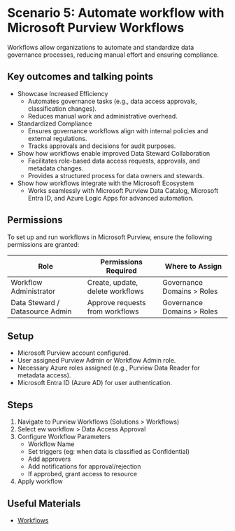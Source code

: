 # Scenario 5: Automate workflow with Microsoft Purview Workflows

Workflows allow organizations to automate and standardize data governance processes, reducing manual effort and ensuring compliance.

## Key outcomes and talking points

- Showcase Increased Efficiency
  - Automates governance tasks (e.g., data access approvals, classification changes).
  - Reduces manual work and administrative overhead.
- Standardized Compliance
  - Ensures governance workflows align with internal policies and external regulations.
  - Tracks approvals and decisions for audit purposes.
- Show how workflows enable improved Data Steward Collaboration
  - Facilitates role-based data access requests, approvals, and metadata changes.
  - Provides a structured process for data owners and stewards.
- Show how workflows integrate with the Microsoft Ecosystem
  - Works seamlessly with Microsoft Purview Data Catalog, Microsoft Entra ID, and Azure Logic Apps for advanced automation.

## Permissions

To set up and run workflows in Microsoft Purview, ensure the following permissions are granted:

| Role              | Permissions Required                        | Where to Assign                                      |
|-------------------|---------------------------------------------|------------------------------------------------------|
| Workflow Administrator    | Create, update, delete workflows            |  Governance Domains > Roles                 |
| Data Steward / Datasource Admin              | Approve requests from workflows | Governance Domains > Roles           |

## Setup

- Microsoft Purview account configured.
- User assigned Purview Admin or Workflow Admin role.
- Necessary Azure roles assigned (e.g., Purview Data Reader for metadata access).
- Microsoft Entra ID (Azure AD) for user authentication.

## Steps

1. Navigate to Purview Workflows (Solutions > Workflows)
2. Select ew workflow > Data Access Approval
3. Configure Workflow Parameters
    - Workflow Name
    - Set triggers (eg: when data is classified as Confidential)
    - Add approvers
    - Add notifications for approval/rejection
    - If approbed, grant access to resource
4. Apply workflow

## Useful Materials

- [Workflows](https://learn.microsoft.com/en-us/purview/legacy/concept-workflow)

